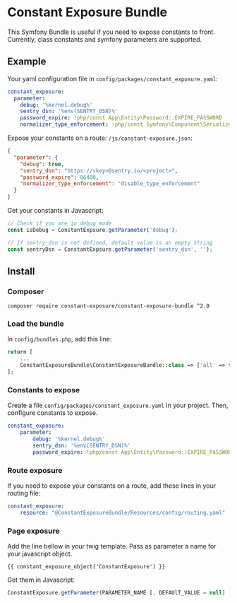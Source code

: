 # Constant Exposure Bundle

This Symfony Bundle is useful if you need to expose constants to front.
Currently, class constants and symfony parameters are supported.

## Example

Your yaml configuration file in `config/packages/constant_exposure.yaml`:
``` yaml
constant_exposure:
  parameter:
    debug: '%kernel.debug%'
    sentry_dsn: '%env(SENTRY_DSN)%'
    password_expire: !php/const App\Entity\Password::EXPIRE_PASSWORD
    normalizer_type_enforcement: !php/const Symfony\Component\Serializer\Normalizer\AbstractObjectNormalizer::DISABLE_TYPE_ENFORCEMENT
```

Expose your constants on a route:
`/js/constant-exposure.json`:

```json
{
  "parameter": {
    "debug": true,
    "sentry_dsn": "https://<key>@sentry.io/<project>",
    "password_expire": 86400,
    "normalizer_type_enforcement": "disable_type_enforcement"
  }
}
```

Get your constants in Javascript:
``` javascript
// Check if you are in debug mode
const isDebug = ConstantExpsure.getParameter('debug');

// If sentry_dsn is not defined, default value is an empty string
const sentryDsn = ConstantExpsure.getParameter('sentry_dsn', '');
```

## Install

### Composer
`composer require constant-exposure/constant-exposure-bundle ^2.0` 

### Load the bundle
In `config/bundles.php`, add this line:

``` php 
return [
    ...
    ConstantExposureBundle\ConstantExposureBundle::class => ['all' => true],
];
```

### Constants to expose
Create a file `config/packages/constant_exposure.yaml` in your project. Then, configure constants to expose.
``` yaml
constant_exposure:
    parameter:
        debug: '%kernel.debug%'
        sentry_dsn: '%env(SENTRY_DSN)%'
        password_expire: !php/const App\Entity\Password::EXPIRE_PASSWORD 
```

### Route exposure
If you need to expose your constants on a route, add these lines in your routing file:
``` yaml
constant_exposure:
    resource: "@ConstantExposureBundle/Resources/config/routing.yaml"
```

### Page exposure
Add the line bellow in your twig template. Pass as parameter a name for your javascript object.
``` twig
{{ constant_exposure_object('ConstantExposure') }}
```

Get them in Javascript:
``` javascript
ConstantExposure.getParameter(PARAMETER_NAME [, DEFAUlT_VALUE = null] );
```